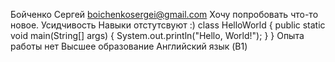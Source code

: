 Бойченко Сергей
boichenkosergei@gmail.com
Хочу попробовать что-то новое. Усидчивость
Навыки отстутсвуют :)
class HelloWorld {
    public static void main(String[] args) {
        System.out.println("Hello, World!"); 
    }
}
Опыта работы нет
Высшее образование
Английский язык (B1)
